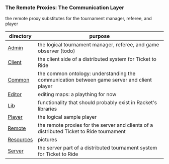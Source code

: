 ### The Remote Proxies: The Communication Layer

the remote proxy substitutes for the tournament manager, referee, and player

| directory | purpose |
|--------------------- | ------- |
| [Admin](Admin/README.md) | the logical tournament manager, referee, and game observer (todo) | 
| [Client](Client/README.md) | the client side of a distributed system for Ticket to Ride | 
| [Common](Common/README.md) | the common ontology: understanding the communication between game server and client player | 
| [Editor](Editor/README.md) | editing maps: a plaything for now | 
| [Lib](Lib/README.md) | functionality that should probably exist in Racket's libraries | 
| [Player](Player/README.md) | the logical sample player | 
| [Remote](Remote/README.md) | the remote proxies for the server and clients of a distributed Ticket to Ride tournament | 
| [Resources](Resources/README.md) | pictures | 
| [Server](Server/README.md) | the server part of a distributed tournament system for Ticket to Ride | 
